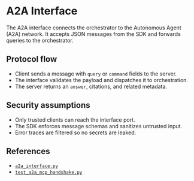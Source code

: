 # A2A Interface

The A2A interface connects the orchestrator to the Autonomous Agent (A2A)
network. It accepts JSON messages from the SDK and forwards queries to the
orchestrator.

## Protocol flow

- Client sends a message with `query` or `command` fields to the server.
- The interface validates the payload and dispatches it to orchestration.
- The server returns an `answer`, citations, and related metadata.

## Security assumptions

- Only trusted clients can reach the interface port.
- The SDK enforces message schemas and sanitizes untrusted input.
- Error traces are filtered so no secrets are leaked.

## References

- [`a2a_interface.py`](../../src/autoresearch/a2a_interface.py)
- [`test_a2a_mcp_handshake.py`](../../tests/unit/test_a2a_mcp_handshake.py)

